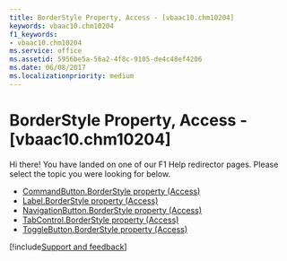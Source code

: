 ```yaml
---
title: BorderStyle Property, Access - [vbaac10.chm10204]
keywords: vbaac10.chm10204
f1_keywords:
- vbaac10.chm10204
ms.service: office
ms.assetid: 5956be5a-56a2-4f8c-9105-de4c48ef4206
ms.date: 06/08/2017
ms.localizationpriority: medium
---
```



# BorderStyle Property, Access - [vbaac10.chm10204]

Hi there! You have landed on one of our F1 Help redirector pages. Please select the topic you were looking for below.

- [CommandButton.BorderStyle property (Access)](https://msdn.microsoft.com/library/ba7b7eb5-5f1c-addd-483f-a3104a50115b%28Office.15%29.aspx)
- [Label.BorderStyle property (Access)](https://msdn.microsoft.com/library/5dba0d04-3367-e34a-1a47-cd8312827667%28Office.15%29.aspx)
- [NavigationButton.BorderStyle property (Access)](https://msdn.microsoft.com/library/67938968-013c-a58e-84d3-28c24fea7dab%28Office.15%29.aspx)
- [TabControl.BorderStyle property (Access)](https://msdn.microsoft.com/library/c09cf24e-2974-5b7f-3493-064258658c61%28Office.15%29.aspx)
- [ToggleButton.BorderStyle property (Access)](https://msdn.microsoft.com/library/339bfae9-4320-565c-c299-eb92bc28e4f0%28Office.15%29.aspx)

[!include[Support and feedback](~/includes/feedback-boilerplate.md)]